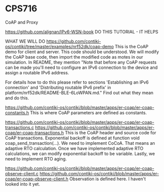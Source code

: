 # CPS716
CoAP and Proxy

https://github.com/alignan/IPv6-WSN-book
DO THIS TUTORIAL - IT HELPS

WHAT WE WILL DO
https://github.com/contiki-os/contiki/tree/master/examples/nrf52dk/coap-demo
This is the CoAP demo for client and server.
This code should be understood. We will modify the CoAP base code, then import the modified code as motes in our simulation. In README, they mention "Note that before any CoAP requests can be made you'll need to configure an IPv6 connection to the device and assign a routable IPv6 address.

For details how to do this please refer to sections 'Establishing an IPv6 connection' and 'Distributing routable IPv6 prefix' in platform/nrf52dk/README-BLE-6LoWPAN.md." Find out what they mean and do this.

https://github.com/contiki-os/contiki/blob/master/apps/er-coap/er-coap-constants.h
This is where CoAP parameters are defined as constants.

https://github.com/contiki-os/contiki/blob/master/apps/er-coap/er-coap-transactions.c
https://github.com/contiki-os/contiki/blob/master/apps/er-coap/er-coap-transactions.h
This is the CoAP header and source code for CoAP transactions. 
Exponential backoff is defined at function void coap_send_transaction(...).
We need to implement CoCoA. That means an adaptive RTO calculation.
Once we have implemented adaptive RTO calculations, we can modify exponential backoff to be variable.
Lastly, we need to implement RTO aging.

https://github.com/contiki-os/contiki/blob/master/apps/er-coap/er-coap-observe-client.c
https://github.com/contiki-os/contiki/blob/master/apps/er-coap/er-coap-observe-client.h
Observation is defined here. I haven't looked into it yet.

